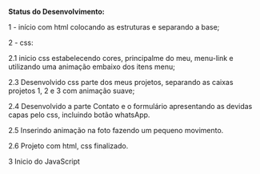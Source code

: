 <b>Status do Desenvolvimento:</b>
<p>1 - início com html colocando as estruturas e separando a base;</p>
<p>2 - css:</p>
<p>2.1 inicio css estabelecendo cores, principalme do meu, menu-link e utilizando uma animação embaixo dos itens menu;</p>
<p>2.3 Desenvolvido css parte dos meus projetos, separando as caixas projetos 1, 2 e 3 com animação suave;</p>
<p>2.4 Desenvolvido a parte Contato e o formulário apresentando as devidas capas pelo css, incluindo botão whatsApp.</p>
<p>2.5 Inserindo animação na foto fazendo um pequeno movimento.</p>
<p>2.6 Projeto com html, css finalizado.</p>
<p>3  Inicio do JavaScript